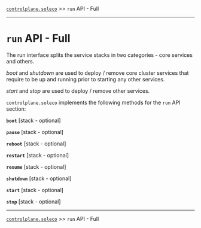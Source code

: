 [`controlplane.soleco`](../README.md) >> `run` API - Full

-----

# `run` API - Full

The run interface splits the service stacks in two categories - core services and others.

_boot_ and _shutdown_ are used to deploy / remove core cluster services that require to be
up and running prior to starting any other services.

_start_ and _stop_ are used to deploy / remove other services.

`controlplane.soleco` implements the following methods for the `run` API section:  

__`boot`__ [stack - optional]  

__`pause`__ [stack - optional]  

__`reboot`__ [stack - optional]  

__`restart`__ [stack - optional]  

__`resume`__ [stack - optional]  

__`shutdown`__ [stack - optional]  

__`start`__ [stack - optional]  

__`stop`__ [stack - optional]  

-----
[`controlplane.soleco`](../README.md) >> `run` API - Full
